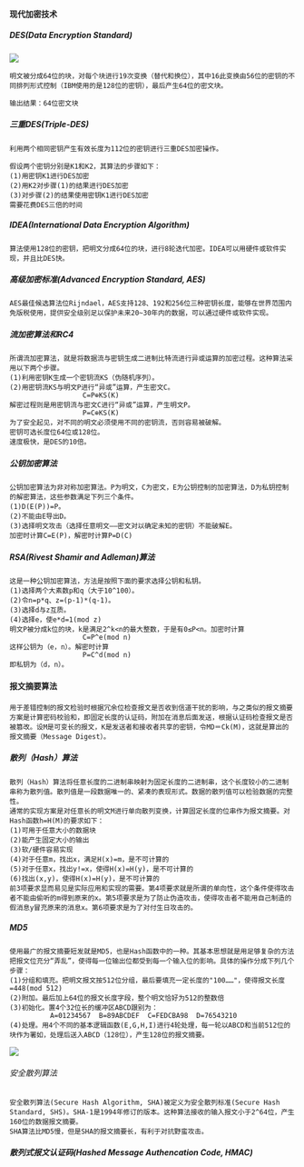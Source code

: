#### 现代加密技术
##### DES(Data Encryption Standard)

![](https://i.imgur.com/rX3CVlB.png)

	明文被分成64位的块，对每个块进行19次变换（替代和换位），其中16此变换由56位的密钥的不同排列形式控制（IBM使用的是128位的密钥），最后产生64位的密文块。

	输出结果：64位密文块

##### 三重DES(Triple-DES)
	利用两个相同密钥产生有效长度为112位的密钥进行三重DES加密操作。

	假设两个密钥分别是K1和K2，其算法的步骤如下：
	(1)用密钥K1进行DES加密
	(2)用K2对步骤(1)的结果进行DES加密
	(3)对步骤(2)的结果使用密钥K1进行DES加密
	需要花费DES三倍的时间

##### IDEA(International Data Encryption Algorithm)
	算法使用128位的密钥，把明文分成64位的块，进行8轮迭代加密。IDEA可以用硬件或软件实现，并且比DES快。

##### 高级加密标准(Advanced Encryption Standard, AES)
	AES最佳候选算法位Rijndael，AES支持128、192和256位三种密钥长度，能够在世界范围内免版税使用，提供安全级别足以保护未来20~30年内的数据，可以通过硬件或软件实现。

##### 流加密算法和RC4
	所谓流加密算法，就是将数据流与密钥生成二进制比特流进行异或运算的加密过程。这种算法采用以下两个步骤。
	(1)利用密钥K生成一个密钥流KS（伪随机序列）。
	(2)用密钥流KS与明文P进行“异或”运算，产生密文C。
			          C=P⊕KS(K)
	解密过程则是用密钥流与密文C进行“异或”运算，产生明文P。
			          P=C⊕KS(K)
	为了安全起见，对不同的明文必须使用不同的密钥流，否则容易被破解。
	密钥可选长度位64位或128位。
	速度极快，是DES的10倍。

##### 公钥加密算法
	公钥加密算法为非对称加密算法。P为明文，C为密文，E为公钥控制的加密算法，D为私钥控制的解密算法，这些参数满足下列三个条件。
	(1)D(E(P))=P。
	(2)不能由E导出D。
	(3)选择明文攻击（选择任意明文——密文对以确定未知的密钥）不能破解E。
	加密时计算C=E(P)，解密时计算P=D(C)

##### RSA(Rivest Shamir and Adleman)算法
	这是一种公钥加密算法，方法是按照下面的要求选择公钥和私钥。
	(1)选择两个大素数p和q（大于10^100）。
	(2)令n=p*q、z=(p-1)*(q-1)。
	(3)选择d与z互质。
	(4)选择e，使e*d=1(mod z)
	明文P被分成k位的块，k是满足2^k<n的最大整数，于是有0≤P<n。加密时计算
	                  C=P^e(mod n)
	这样公钥为（e，n）。解密时计算
	                  P=C^d(mod n)
	即私钥为（d，n）。

#### 报文摘要算法
	用于差错控制的报文检验时根据冗余位检查报文是否收到信道干扰的影响，与之类似的报文摘要方案是计算密码校验和，即固定长度的认证码，附加在消息后面发送，根据认证码检查报文是否被篡改。设M是可变长的报文，K是发送者和接收者共享的密钥，令MD＝Ck(M)，这就是算出的报文摘要（Message Digest）。

##### 散列（Hash）算法
	散列（Hash）算法将任意长度的二进制串映射为固定长度的二进制串，这个长度较小的二进制串称为散列值。散列值是一段数据唯一的、紧凑的表现形式。数据的散列值可以检验数据的完整性。
	通常的实现方案是对任意长的明文M进行单向散列变换，计算固定长度的位串作为报文摘要。对Hash函数h=H(M)的要求如下：
	(1)可用于任意大小的数据块
	(2)能产生固定大小的输出
	(3)软/硬件容易实现
	(4)对于任意m，找出x，满足H(x)=m，是不可计算的
	(5)对于任意x，找出y!=x，使得H(x)=H(y)，是不可计算的
	(6)找出(x,y)，使得H(x)=H(y)，是不可计算的
	前3项要求显而易见是实际应用和实现的需要。第4项要求就是所谓的单向性，这个条件使得攻击者不能由偷听的m得到原来的x。第5项要求是为了防止伪造攻击，使得攻击者不能用自己制造的假消息y冒充原来的消息x。第6项要求是为了对付生日攻击的。

##### MD5
	使用最广的报文摘要短发就是MD5，也是Hash函数中的一种。其基本思想就是用足够复杂的方法把报文位充分“弄乱”，使得每一位输出位都受到每一个输入位的影响。具体的操作分成下列几个步骤：
	(1)分组和填充。把明文报文按512位分组，最后要填充一定长度的"100……"，使得报文长度=448(mod 512)
	(2)附加。最后加上64位的报文长度字段，整个明文恰好为512的整数倍
	(3)初始化。置4个32位长的缓冲区ABCD跟别为：
	          A=01234567  B=89ABCDEF  C=FEDCBA98  D=76543210
	(4)处理。用4个不同的基本逻辑函数(E,G,H,I)进行4轮处理，每一轮以ABCD和当前512位的块作为署如，处理后送入ABCD（128位），产生128位的报文摘要。

![](https://i.imgur.com/uEXkxEx.png)

###### 安全散列算法
	安全散列算法(Secure Hash Algorithm, SHA)被定义为安全散列标准(Secure Hash Standard, SHS)。SHA-1是1994年修订的版本。这种算法接收的输入报文小于2^64位，产生160位的数据报文摘要。
	SHA算法比MD5慢，但是SHA的报文摘要长，有利于对抗野蛮攻击。

##### 散列式报文认证码(Hashed Message Authencation Code, HMAC)